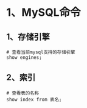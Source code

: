 # 1、MySQL命令

## 1、存储引擎

~~~shell
# 查看当前mysql支持的存储引擎
show engines;
~~~



## 2、索引

~~~shell
# 查看表的名称
show index from 表名;
~~~

